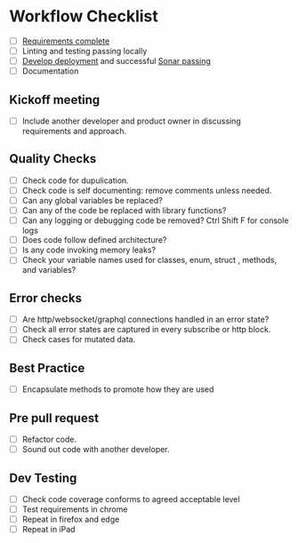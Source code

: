 # Workflow Checklist

- [ ] [Requirements complete]()
- [ ] Linting and testing passing locally
- [ ] [Develop deployment](https://eu-west-2.console.aws.amazon.com/codesuite/codepipeline/pipelines/df-ae-pipeline-system/view?region=eu-west-2) and successful [Sonar passing](https://sonarcloud.io/dashboard?id=defence-forecaster%3Adefence-forecaster)
- [ ] Documentation

## Kickoff meeting

- [ ] Include another developer and product owner in discussing requirements and approach.

## Quality Checks

- [ ] Check code for dupulication.
- [ ] Check code is self documenting: remove comments unless needed.
- [ ] Can any global variables be replaced?
- [ ] Can any of the code be replaced with library functions?
- [ ] Can any logging or debugging code be removed? Ctrl Shift F for console logs
- [ ] Does code follow defined architecture?
- [ ] Is any code invoking memory leaks?
- [ ] Check your variable names used for classes, enum, struct , methods, and variables?

## Error checks

- [ ] Are http/websocket/graphql connections handled in an error state?
- [ ] Check all error states are captured in every subscribe or http block.
- [ ] Check cases for mutated data.

## Best Practice

- [ ] Encapsulate methods to promote how they are used

## Pre pull request

- [ ] Refactor code.
- [ ] Sound out code with another developer.

## Dev Testing

- [ ] Check code coverage conforms to agreed acceptable level
- [ ] Test requirements in chrome
- [ ] Repeat in firefox and edge
- [ ] Repeat in iPad

